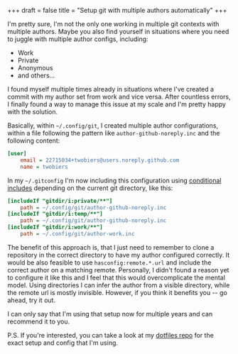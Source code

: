 +++ 
draft = false
title = "Setup git with multiple authors automatically"
+++

I'm pretty sure, I'm not the only one working in multiple git contexts with multiple authors. 
Maybe you also find yourself in situations where you need to juggle with multiple author configs, including:
- Work
- Private
- Anonymous
- and others...

I found myself multiple times already in situations where I've created a commit with my author set from work and vice versa.
After countless errors, I finally found a way to manage this issue at my scale and I'm pretty happy with the solution. 

Basically, within `~/.config/git`, I created multiple author configurations, within a file following the pattern like `author-github-noreply.inc` and the following content:
```ini
[user]
	email = 22715034+twobiers@users.noreply.github.com
	name = twobiers  
```
In my `~/.gitconfig` I'm now including this configuration using [conditional includes](https://git-scm.com/docs/git-config#_conditional_includes) depending on the current git directory, like this:
```ini
[includeIf "gitdir/i:private/**"]
    path = ~/.config/git/author-github-noreply.inc
[includeIf "gitdir/i:temp/**"]
	path = ~/.config/git/author-github-noreply.inc
[includeIf "gitdir/i:work/**"]
    path = ~/.config/git/author-work.inc
```
The benefit of this approach is, that I just need to remember to clone a repository in the correct directory to have my author configured correctly. 
It would be also feasible to use `hasconfig:remote.*.url` and include the correct author on a matching remote. Personally, I didn't found a reason yet to configure it like this and I feel that this would overcomplicate the mental model.
Using directories I can infer the author from a visible directory, while the remote url is mostly invisible. However, if you think it benefits you -- go ahead, try it out.

I can only say that I'm using that setup now for multiple years and can recommend it to you.

P.S. If you're interested, you can take a look at my [dotfiles repo](https://github.com/twobiers/dotfiles) for the exact setup and config that I'm using.
